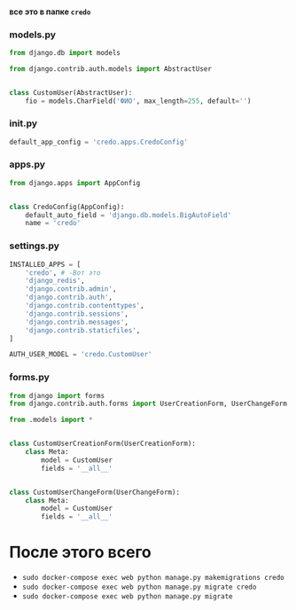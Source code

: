 #### все это в папке `credo`

### models.py

```python
from django.db import models

from django.contrib.auth.models import AbstractUser


class CustomUser(AbstractUser):
    fio = models.CharField('ФИО', max_length=255, default='')
```

### __init__.py

```python
default_app_config = 'credo.apps.CredoConfig'
```

### apps.py

```python
from django.apps import AppConfig


class CredoConfig(AppConfig):
    default_auto_field = 'django.db.models.BigAutoField'
    name = 'credo'
```

### settings.py

```python
INSTALLED_APPS = [
    'credo', # -Вот это
    'django_redis',
    'django.contrib.admin',
    'django.contrib.auth',
    'django.contrib.contenttypes',
    'django.contrib.sessions',
    'django.contrib.messages',
    'django.contrib.staticfiles',
]

AUTH_USER_MODEL = 'credo.CustomUser'
```

### forms.py

```python
from django import forms
from django.contrib.auth.forms import UserCreationForm, UserChangeForm

from .models import *


class CustomUserCreationForm(UserCreationForm):
    class Meta:
        model = CustomUser
        fields = '__all__'


class CustomUserChangeForm(UserChangeForm):
    class Meta:
        model = CustomUser
        fields = '__all__'
```

# После этого всего

- `sudo docker-compose exec web python manage.py makemigrations credo`
- `sudo docker-compose exec web python manage.py migrate credo`
- `sudo docker-compose exec web python manage.py migrate`

